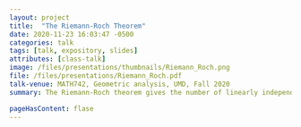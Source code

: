 ```yaml
---
layout: project 
title:  "The Riemann-Roch Theorem"
date: 2020-11-23 16:03:47 -0500
categories: talk
tags: [talk, expository, slides]
attributes: [class-talk]
image: /files/presentations/thumbnails/Riemann_Roch.png
file: /files/presentations/Riemann_Roch.pdf
talk-venue: MATH742, Geometric analysis, UMD, Fall 2020
summary: The Riemann-Roch theorem gives the number of linearly independent holomorphic sections to a line bundle. I explain morally why divisors should correspond to line bundles, and present the usual sheaf-theoretic derivation of Riemann-Roch. But to me, Riemann-Roch relates the solutions of differential equations to the genus, bridging analysis and toppology. This was my first intoxicating taste of the Atiyah-Singer index theorem

pageHasContent: flase
---
```

